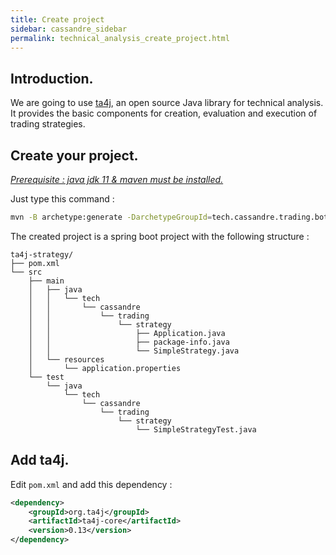 ```yaml
---
title: Create project
sidebar: cassandre_sidebar
permalink: technical_analysis_create_project.html
---
```


## Introduction.

We are going to use [ta4j](https://ta4j.github.io/ta4j-wiki/), an open source Java library for technical analysis. It provides the basic components for creation, evaluation and execution of trading strategies.

## Create your project.

*[Prerequisite : java jdk 11 & maven must be installed.](how_to_install_development_tools)*

Just type this command :
```sh
mvn -B archetype:generate -DarchetypeGroupId=tech.cassandre.trading.bot -DarchetypeArtifactId=cassandre-trading-bot-spring-boot-starter-archetype -DgroupId=tech.cassandre.trading.strategy -DartifactId=ta4j-strategy -Dversion=1.0-SNAPSHOT -Dpackage=tech.cassandre.trading.strategy
```

The created project is a spring boot project with the following structure : 
```
ta4j-strategy/
├── pom.xml
└── src
    ├── main
    │   ├── java
    │   │   └── tech
    │   │       └── cassandre
    │   │           └── trading
    │   │               └── strategy
    │   │                   ├── Application.java
    │   │                   ├── package-info.java
    │   │                   └── SimpleStrategy.java
    │   └── resources
    │       └── application.properties
    └── test
        └── java
            └── tech
                └── cassandre
                    └── trading
                        └── strategy
                            └── SimpleStrategyTest.java
```

## Add ta4j.

Edit `pom.xml` and add this dependency : 

```xml
<dependency>
    <groupId>org.ta4j</groupId>
    <artifactId>ta4j-core</artifactId>
    <version>0.13</version>
</dependency>
```

